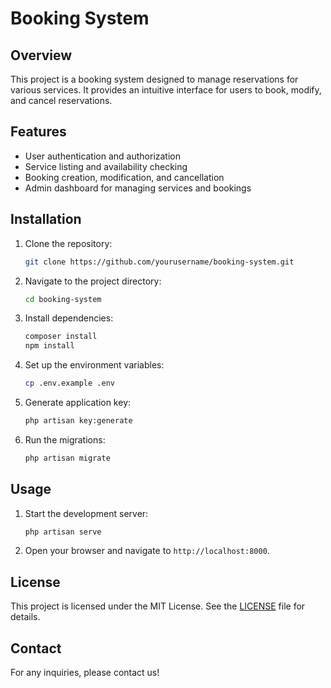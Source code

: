 # Booking System

## Overview
This project is a booking system designed to manage reservations for various services. It provides an intuitive interface for users to book, modify, and cancel reservations.

## Features
- User authentication and authorization
- Service listing and availability checking
- Booking creation, modification, and cancellation
- Admin dashboard for managing services and bookings

## Installation
1. Clone the repository:
    ```bash
    git clone https://github.com/yourusername/booking-system.git
    ```
2. Navigate to the project directory:
    ```bash
    cd booking-system
    ```
3. Install dependencies:
    ```bash
    composer install
    npm install
    ```
4. Set up the environment variables:
    ```bash
    cp .env.example .env
    ```
5. Generate application key:
    ```bash
    php artisan key:generate
    ```
6. Run the migrations:
    ```bash
    php artisan migrate
    ```

## Usage
1. Start the development server:
    ```bash
    php artisan serve
    ```
2. Open your browser and navigate to `http://localhost:8000`.

## License
This project is licensed under the MIT License. See the [LICENSE](LICENSE) file for details.

## Contact
For any inquiries, please contact us!